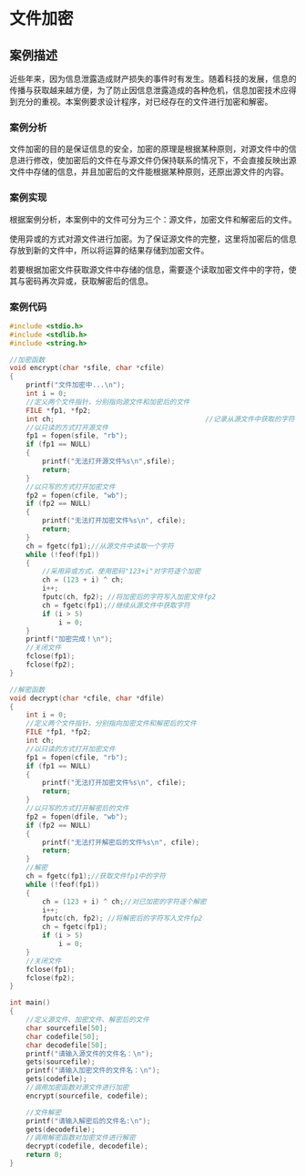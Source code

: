 # 文件加密

## 案例描述

近些年来，因为信息泄露造成财产损失的事件时有发生。随着科技的发展，信息的传播与获取越来越方便，为了防止因信息泄露造成的各种危机，信息加密技术应得到充分的重视。本案例要求设计程序，对已经存在的文件进行加密和解密。

### 案例分析

文件加密的目的是保证信息的安全，加密的原理是根据某种原则，对源文件中的信息进行修改，使加密后的文件在与源文件仍保持联系的情况下，不会直接反映出源文件中存储的信息，并且加密后的文件能根据某种原则，还原出源文件的内容。

### 案例实现

根据案例分析，本案例中的文件可分为三个：源文件，加密文件和解密后的文件。

使用异或的方式对源文件进行加密。为了保证源文件的完整，这里将加密后的信息存放到新的文件中，所以将运算的结果存储到加密文件。

若要根据加密文件获取源文件中存储的信息，需要逐个读取加密文件中的字符，使其与密码再次异或，获取解密后的信息。
​       
### 案例代码

```c
#include <stdio.h>
#include <stdlib.h>
#include <string.h>

//加密函数
void encrypt(char *sfile, char *cfile)
{
	printf("文件加密中...\n");
	int i = 0;
	//定义两个文件指针，分别指向源文件和加密后的文件
	FILE *fp1, *fp2;					
	int ch;										//记录从源文件中获取的字符
	//以只读的方式打开源文件
	fp1 = fopen(sfile, "rb");					
	if (fp1 == NULL)
	{
		printf("无法打开源文件%s\n",sfile);
		return;
	}
	//以只写的方式打开加密文件
	fp2 = fopen(cfile, "wb");
	if (fp2 == NULL)
	{
		printf("无法打开加密文件%s\n", cfile);
		return;
	}
	ch = fgetc(fp1);//从源文件中读取一个字符
	while (!feof(fp1))
	{
		//采用异或方式，使用密码"123+i"对字符逐个加密
		ch = (123 + i) ^ ch;				
		i++;									
		fputc(ch, fp2);	//将加密后的字符写入加密文件fp2
		ch = fgetc(fp1);//继续从源文件中获取字符
		if (i > 5)
			i = 0;								
	}
	printf("加密完成！\n");
	//关闭文件
	fclose(fp1);
	fclose(fp2);
}

//解密函数
void decrypt(char *cfile, char *dfile)
{
	int i = 0;
	//定义两个文件指针，分别指向加密文件和解密后的文件
	FILE *fp1, *fp2;			
	int ch;
	//以只读的方式打开加密文件
	fp1 = fopen(cfile, "rb");
	if (fp1 == NULL)
	{
		printf("无法打开加密文件%s\n", cfile);
		return;
	}
	//以只写的方式打开解密后的文件
	fp2 = fopen(dfile, "wb");
	if (fp2 == NULL)
	{
		printf("无法打开解密后的文件%s\n", cfile);
		return;
	}
	//解密
	ch = fgetc(fp1);//获取文件fp1中的字符
	while (!feof(fp1))
	{
		ch = (123 + i) ^ ch;//对已加密的字符逐个解密
		i++;
		fputc(ch, fp2);	//将解密后的字符写入文件fp2
		ch = fgetc(fp1);
		if (i > 5)
			i = 0;
	}
	//关闭文件
	fclose(fp1);
	fclose(fp2);
}

int main()
{
	//定义源文件、加密文件、解密后的文件
	char sourcefile[50];					
	char codefile[50];
	char decodefile[50];
	printf("请输入源文件的文件名：\n");
	gets(sourcefile);
	printf("请输入加密文件的文件名：\n");
	gets(codefile);
	//调用加密函数对源文件进行加密
	encrypt(sourcefile, codefile);

	//文件解密
	printf("请输入解密后的文件名:\n");
	gets(decodefile);
	//调用解密函数对加密文件进行解密
	decrypt(codefile, decodefile);
	return 0;
}
```